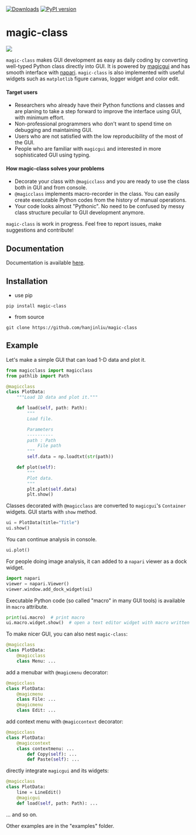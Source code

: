 [![Downloads](https://pepy.tech/badge/magic-class/month)](https://pepy.tech/project/magic-class)
[![PyPI version](https://badge.fury.io/py/magic-class.svg)](https://badge.fury.io/py/magic-class)

# magic-class

![](Figs/Example.gif)

`magic-class` makes GUI development as easy as daily coding by converting well-typed Python class directly into GUI. It is powered by [magicgui](https://github.com/napari/magicgui) and has smooth interface with [napari](https://github.com/napari/napari). `magic-class` is also implemented with useful widgets such as `matplotlib` figure canvas, logger widget and color edit.

#### Target users

- Researchers who already have their Python functions and classes and are planing to take a step forward to improve the interface using GUI, with minimum effort.
- Non-professional programmers who don't want to spend time on debugging and maintaining GUI.
- Users who are not satisfied with the low reproducibility of the most of the GUI.
- People who are familiar with `magicgui` and interested in more sophisticated GUI using typing.

#### How magic-class solves your problems

- Decorate your class with `@magicclass` and you are ready to use the class both in GUI and from console.
- `@magicclass` implements macro-recorder in the class. You can easily create executable Python codes from the history of manual operations.
- Your code looks almost "Pythonic". No need to be confused by messy class structure pecuilar to GUI development anymore.

`magic-class` is work in progress. Feel free to report issues, make suggestions and contribute!

## Documentation

Documentation is available [here](https://hanjinliu.github.io/magic-class/).

## Installation

- use pip

```
pip install magic-class
```

- from source

```
git clone https://github.com/hanjinliu/magic-class
```

## Example

Let's make a simple GUI that can load 1-D data and plot it.

```python
from magicclass import magicclass
from pathlib import Path

@magicclass
class PlotData:
    """Load 1D data and plot it."""

    def load(self, path: Path):
        """
        Load file.

        Parameters
        ----------
        path : Path
            File path
        """
        self.data = np.loadtxt(str(path))

    def plot(self):
        """
        Plot data.
        """
        plt.plot(self.data)
        plt.show()
```

Classes decorated with `@magicclass` are converted to `magicgui`'s `Container` widgets. GUI starts with `show` method.

```python
ui = PlotData(title="Title")
ui.show()
```

You can continue analysis in console.

```python
ui.plot()
```

For people doing image analysis, it can added to a `napari` viewer as a dock widget.

```python
import napari
viewer = napari.Viewer()
viewer.window.add_dock_widget(ui)
```

Executable Python code (so called "macro" in many GUI tools) is available in `macro` attribute.

```python
print(ui.macro)  # print macro
ui.macro.widget.show()  # open a text editor widget with macro written in
```

To make nicer GUI, you can also nest `magic-class`:

```python
@magicclass
class PlotData:
    @magicclass
    class Menu: ...
```

add a menubar with `@magicmenu` decorator:

```python
@magicclass
class PlotData:
    @magicmenu
    class File: ...
    @magicmenu
    class Edit: ...
```

add context menu with `@magiccontext` decorator:

```python
@magicclass
class PlotData:
    @magiccontext
    class contextmenu: ...
        def Copy(self): ...
        def Paste(self): ...

```

directly integrate `magicgui` and its widgets:

```python
@magicclass
class PlotData:
    line = LineEdit()
    @magicgui
    def load(self, path: Path): ...
```

... and so on.

Other examples are in the "examples" folder.
